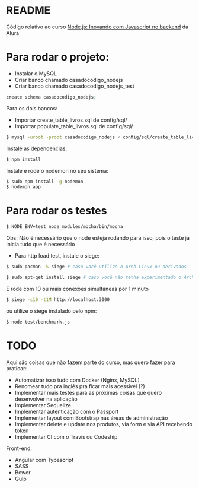 # README #

Código relativo ao curso [Node.js: Inovando com Javascript no backend](https://cursos.alura.com.br/course/node-js) da Alura

# Para rodar o projeto:

- Instalar o MySQL
- Criar banco chamado casadocodigo_nodejs
- Criar banco chamado casadocodigo_nodejs_test

```bash
create schema casadocodigo_nodejs;
```

Para os dois bancos:

- Importar create_table_livros.sql de config/sql/
- Importar populate_table_livros.sql de config/sql/

```bash
$ mysql -uroot -proot casadocodigo_nodejs < config/sql/create_table_livros.sql
```

Instale as dependencias:

```bash
$ npm install
```

Instale e rode o nodemon no seu sistema:

```bash
$ sudo npm install -g nodemon
$ nodemon app
```

# Para rodar os testes

```bash
$ NODE_ENV=test node_modules/mocha/bin/mocha
```
Obs: Não é necessário que o node esteja rodando para isso, pois o teste já inicia tudo que é necessário

- Para http load test, instale o siege:

```bash
$ sudo pacman -S siege # caso você utilize o Arch Linux ou derivados
```

```bash
$ sudo apt-get install siege # caso você não tenha experimentado o Arch Linux ainda :D
```

E rode com 10 ou mais conexões simultâneas por 1 minuto

```bash
$ siege -c10 -t1M http://localhost:3000
```

ou utilize o siege instalado pelo npm:

```bash
$ node test/benchmark.js
```

# TODO

Aqui são coisas que não fazem parte do curso, mas quero fazer para praticar:

- Automatizar isso tudo com Docker (Nginx, MySQL)
- Renomear tudo pra inglês pra ficar mais acessível (?)
- Implementar mais testes para as próximas coisas que quero desenvolver na aplicação
- Implementar Sequelize
- Implementar autenticação com o Passport
- Implementar layout com Bootstrap nas áreas de administração
- Implementar delete e update nos produtos, via form e via API recebendo token
- Implementar CI com o Travis ou Codeship


Front-end:

- Angular com Typescript
- SASS
- Bower
- Gulp
